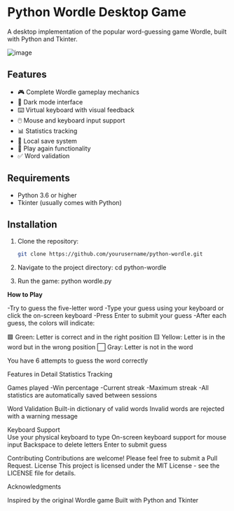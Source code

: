 # Python Wordle Desktop Game

A desktop implementation of the popular word-guessing game Wordle, built with Python and Tkinter.

![image](https://github.com/user-attachments/assets/717df9e1-1633-452e-a5cd-642b95378211)

## Features

- 🎮 Complete Wordle gameplay mechanics
- 🎨 Dark mode interface
- ⌨️ Virtual keyboard with visual feedback
- 🖱️ Mouse and keyboard input support
- 📊 Statistics tracking
- 💾 Local save system
- 🔄 Play again functionality
- ✅ Word validation

## Requirements

- Python 3.6 or higher
- Tkinter (usually comes with Python)

## Installation

1. Clone the repository:
   ```bash
   git clone https://github.com/yourusername/python-wordle.git
2. Navigate to the project directory:
    cd python-wordle

3. Run the game:
    python wordle.py
   
**How to Play**

  -Try to guess the five-letter word
  -Type your guess using your keyboard or click the on-screen keyboard
  -Press Enter to submit your guess
  -After each guess, the colors will indicate:

🟩 Green: Letter is correct and in the right position
🟨 Yellow: Letter is in the word but in the wrong position
⬜ Gray: Letter is not in the word


You have 6 attempts to guess the word correctly

Features in Detail
Statistics Tracking

Games played
-Win percentage
-Current streak
-Maximum streak
-All statistics are automatically saved between sessions

Word Validation
  Built-in dictionary of valid words
  Invalid words are rejected with a warning message

Keyboard Support  
  Use your physical keyboard to type
  On-screen keyboard support for mouse input
  Backspace to delete letters
  Enter to submit guess

Contributing
  Contributions are welcome! Please feel free to submit a Pull Request.
License
  This project is licensed under the MIT License - see the LICENSE file for details.

Acknowledgments
  
  Inspired by the original Wordle game
  Built with Python and Tkinter
